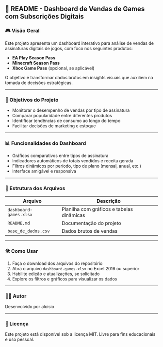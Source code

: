 


## 📄 README - Dashboard de Vendas de Games com Subscrições Digitais

### 🎮 Visão Geral

Este projeto apresenta um dashboard interativo para análise de vendas de assinaturas digitais de jogos, com foco nos seguintes produtos:

- **EA Play Season Pass**
- **Minecraft Season Pass**
- **Xbox Game Pass** (opcional, se aplicável)

O objetivo é transformar dados brutos em insights visuais que auxiliem na tomada de decisões estratégicas.

---

### 🎯 Objetivos do Projeto

- Monitorar o desempenho de vendas por tipo de assinatura
- Comparar popularidade entre diferentes produtos
- Identificar tendências de consumo ao longo do tempo
- Facilitar decisões de marketing e estoque

---

### 📊 Funcionalidades do Dashboard

- Gráficos comparativos entre tipos de assinatura
- Indicadores automáticos de totais vendidos e receita gerada
- Filtros dinâmicos por período, tipo de plano (mensal, anual, etc.)
- Interface amigável e responsiva

---

### 📁 Estrutura dos Arquivos

| Arquivo                     | Descrição                                      |
|----------------------------|-----------------------------------------------|
| `dashboard-games.xlsx`     | Planilha com gráficos e tabelas dinâmicas     |
| `README.md`                | Documentação do projeto                        |
| `base_de_dados.csv`        | Dados brutos de vendas                        |

---

### 🛠️ Como Usar

1. Faça o download dos arquivos do repositório
2. Abra o arquivo `dashboard-games.xlsx` no Excel 2016 ou superior
3. Habilite edição e atualizações, se solicitado
4. Explore os filtros e gráficos para visualizar os dados

---

### 👨‍💻 Autor

Desenvolvido por aloisio


---

### 📝 Licença

Este projeto está disponível sob a licença MIT. Livre para fins educacionais e uso pessoal.


